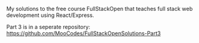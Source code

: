My solutions to the free course FullStackOpen that teaches full stack web development using React/Express.

Part 3 is in a seperate repository: https://github.com/MooCodes/FullStackOpenSolutions-Part3
